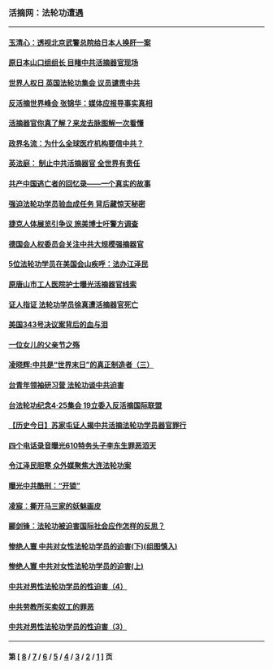 ### 活摘网：法轮功遭遇
---
#### [玉清心：透视北京武警总院给日本人换肝一案](../../pages/nf5881/n13771978.md?10110430) 
#### [原日本山口组组长 目睹中共活摘器官现场](../../pages/nf5881/n13767360.md?10110430) 
#### [世界人权日 英国法轮功集会 议员谴责中共](../../pages/nf5881/n13431763.md?10110430) 
#### [反活摘世界峰会 张锦华：媒体应报导事实真相](../../pages/nf5881/n13278502.md?10110430) 
#### [活摘器官你真了解？来龙去脉图解一次看懂](../../pages/nf5881/n13013820.md?10110430) 
#### [政界名流：为什么全球医疗机构要信中共？](../../pages/nf5881/n11945479.md?10110430) 
#### [英法庭： 制止中共活摘器官 全世界有责任](../../pages/nf5881/n11330691.md?10110430) 
#### [共产中国逃亡者的回忆录——一个真实的故事](../../pages/nf5881/n10918649.md?10110430) 
#### [强迫法轮功学员验血成任务 背后藏惊天秘密](../../pages/nf5881/n4252384.md?10110430) 
#### [捷克人体展览引争议 旅美博士吁警方调查](../../pages/nf5881/n9429187.md?10110430) 
#### [德国会人权委员会关注中共大规模强摘器官](../../pages/nf5881/n8418950.md?10110430) 
#### [5位法轮功学员在美国会山疾呼：法办江泽民](../../pages/nf5881/n8101519.md?10110430) 
#### [原唐山市工人医院护士曝光活摘器官线索](../../pages/nf5881/n8076384.md?10110430) 
#### [证人指证 法轮功学员徐真遭活摘器官死亡](../../pages/nf5881/n8042467.md?10110430) 
#### [美国343号决议案背后的血与泪](../../pages/nf5881/n8020684.md?10110430) 
#### [一位女儿的父亲节之殇](../../pages/nf5881/n8014122.md?10110430) 
#### [凌晓辉:中共是“世界末日”的真正制造者（三）](../../pages/nf5881/n4210333.md?10110430) 
#### [台青年领袖研习营 法轮功谈中共迫害](../../pages/nf5881/n4141857.md?10110430) 
#### [台法轮功纪念4‧25集会 19立委入反活摘国际联盟](../../pages/nf5881/n4141821.md?10110430) 
#### [【历史今日】苏家屯证人揭中共活摘法轮功学员器官罪行](../../pages/nf5881/n4135912.md?10110430) 
#### [四个电话录音曝光610特务头子李东生罪恶滔天](../../pages/nf5881/n4040060.md?10110430) 
#### [令江泽民胆寒 众外媒聚焦大连法轮功案](../../pages/nf5881/n3932671.md?10110430) 
#### [曝光中共酷刑：“开锁”](../../pages/nf5881/n3889373.md?10110430) 
#### [凌宸：撕开马三家的妖魅画皮](../../pages/nf5881/n3849369.md?10110430) 
#### [郦剑锋：法轮功被迫害国际社会应作怎样的反思？](../../pages/nf5881/n3824560.md?10110430) 
#### [惨绝人寰 中共对女性法轮功学员的迫害(下)(组图慎入)](../../pages/nf5881/n3816285.md?10110430) 
#### [惨绝人寰 中共对女性法轮功学员的迫害(上)](../../pages/nf5881/n3815374.md?10110430) 
#### [中共对男性法轮功学员的性迫害（4）](../../pages/nf5881/n3769144.md?10110430) 
#### [中共劳教所买卖奴工的罪恶](../../pages/nf5881/n3769378.md?10110430) 
#### [中共对男性法轮功学员的性迫害（3）](../../pages/nf5881/n3768231.md?10110430) 

---
#### 第 [ [8](./8.md?10110430) / [7](./7.md?10110430) / [6](./6.md?10110430) / [5](./5.md?10110430) / [4](./4.md?10110430) / [3](./3.md?10110430) / [2](./2.md?10110430) / [1](./1.md?10110430) ] 页
